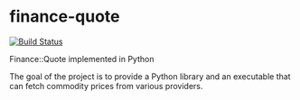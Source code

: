 # finance-quote

[![Build Status](https://travis-ci.org/python-finance/finance-quote.svg?branch=master)](https://travis-ci.org/python-finance/finance-quote)

Finance::Quote implemented in Python

The goal of the project is to provide a Python library and an executable that can fetch commodity prices from various providers.
